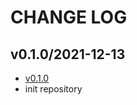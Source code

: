 # CHANGE LOG

## v0.1.0/2021-12-13

- [v0.1.0](https://github.com/shenjinglei/siyuan-plugin-graph-enhance/tree/v0.1.0)
- init repository
